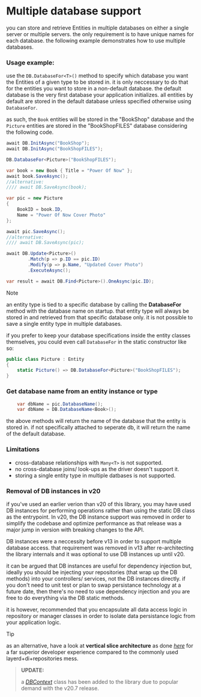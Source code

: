 # Multiple database support
you can store and retrieve Entities in multiple databases on either a single server or multiple servers. the only requirement is to have unique names for each database. the following example demonstrates how to use multiple databases.

### Usage example:

use the `DB.DatabaseFor<T>()` method to specify which database you want the Entities of a given type to be stored in. it is only neccessary to do that for the entities you want to store in a non-default database. the default database is the very first database your application initializes. all entities by default are stored in the default database unless specified otherwise using `DatabaseFor`.

as such, the `Book` entities will be stored in the "BookShop" database and the `Picture` entities are stored in the "BookShopFILES" database considering the following code.

```csharp
await DB.InitAsync("BookShop");
await DB.InitAsync("BookShopFILES");

DB.DatabaseFor<Picture>("BookShopFILES");

var book = new Book { Title = "Power Of Now" };
await book.SaveAsync();
//alternative:
//// await DB.SaveAsync(book);

var pic = new Picture
{
    BookID = book.ID,
    Name = "Power Of Now Cover Photo"
};

await pic.SaveAsync();
//alternative:
//// await DB.SaveAsync(pic);

await DB.Update<Picture>()
        .Match(p => p.ID == pic.ID)
        .Modify(p => p.Name, "Updated Cover Photo")
        .ExecuteAsync();

var result = await DB.Find<Picture>().OneAsync(pic.ID);                    
```

> [!note]
> an entity type is tied to a specific database by calling the **DatabaseFor** method with the database name on startup. that entity type will always be stored in and retrieved from that specific database only. it is not possible to save a single entity type in multiple databases.

if you prefer to keep your database specifications inside the entity classes themselves, you could even call `DatabaseFor` in the static constructor like so:
```csharp
public class Picture : Entity
{
    static Picture() => DB.DatabaseFor<Picture>("BookShopFILES");
}
```

### Get database name from an entity instance or type
```csharp
    var dbName = pic.DatabaseName();
    var dbName = DB.DatabaseName<Book>();
```
the above methods will return the name of the database that the entity is stored in. if not specifically attached to seperate db, it will return the name of the default database.

### Limitations
- cross-database relationships with `Many<T>` is not supported.
- no cross-database joins/ look-ups as the driver doesn't support it.
- storing a single entity type in multiple datbases is not supported.

### Removal of DB instances in v20

if you've used an earlier verion than v20 of this library, you may have used DB instances for performing operations rather than using the static DB class as the entrypoint. In v20, the DB instance support was removed in order to simplify the codebase and optimize performance as that release was a major jump in version with breaking changes to the API.

DB instances were a neccessity before v13 in order to support multiple database access. that requirement was removed in v13 after re-architecting the library internals and it was optional to use DB instances up until v20.

it can be argued that DB instances are useful for dependency injection but, ideally you should be injecting your repositories (that wrap up the DB methods) into your controllers/ services, not the DB instances directly. if you don't need to unit test or plan to swap persistance technology at a future date, then there's no need to use dependency injection and you are free to do everything via the DB static methods.

it is however, recommended that you encapsulate all data access logic in repository or manager classes in order to isolate data persistance logic from your application logic.

> [!tip]
> as an alternative, have a look at **vertical slice architecture** as done [_here_](https://github.com/dj-nitehawk/MongoWebApiStarter) for a far superior developer experience compared to the commonly used layerd+di+repositories mess.

> **UPDATE:**
> 
> a *[DBContext](xref:MongoDB.Entities.DBContext)* class has been added to the library due to popular demand with the v20.7 release.